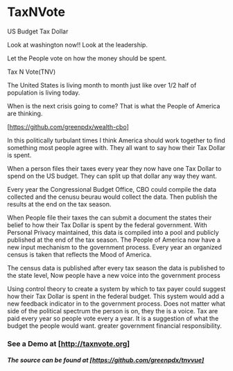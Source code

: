 # TaxNVote
US Budget Tax Dollar

Look at washington now!! Look at the leadership. 

Let the People vote on how the money should be spent. 

Tax N Vote(TNV)

The United States is living month to month just like over 1/2 half of population is living today.

When is the next crisis going to come? That is what the People of America are thinking.  

[https://github.com/greenpdx/wealth-cbo]



In this politically turbulant times I think America should work together to find something most people agree with. They all want to say how their Tax Dollar is spent. 

When a person files their taxes every year they now have one Tax Dollar to spend on the US budget. They can split up that dollar any way they want.

Every year the Congressional Budget Office, CBO could compile the data collected and the cenusu beurau would collect the data. Then publish the results at the end on the tax season.  

When People file their taxes the can submit a document the states their belief to how their Tax Dollar is spent by the federal government.  With  Personal Privacy maintained, this data is compiled into a pool and publicly published at the end of the tax season. The People of America  now have a new input mechanism to the government process.   Every year an organized census is taken that reflects the Mood of America. 

The census data is published after every tax season the data is published to the state level,  Now people have a new voice into the government process 

Using control theory to create a system by which to tax payer could suggest how their Tax Dollar is spent in the federal budget. This system would add a new feedback indicator in to the government process. Does not matter what side of the political spectrum the person is on, they the is a voice. Tax are paid every year so people vote every a year. It is a suggestion of what the budget the people would want.  greater government financial responsibility.

### See a Demo at [http://taxnvote.org]

##### The source can be found at [https://github.com/greenpdx/tnvvue]

